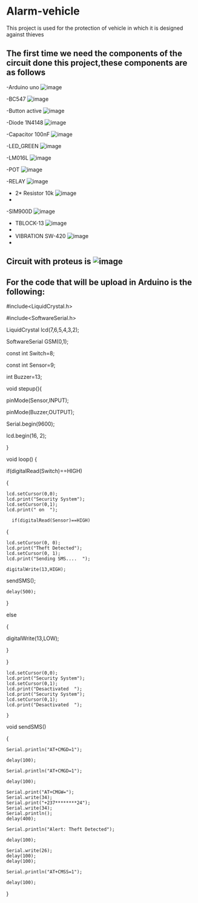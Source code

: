 # Alarm-vehicle
This project is used for the protection of vehicle in which it is designed against thieves
## The first time we need the components of the circuit done this project,these components are as follows
-Arduino uno ![image](https://user-images.githubusercontent.com/105424030/174350010-5d2ea934-e236-4961-98d7-d8bec1cf19a3.png)

-BC547 ![image](https://user-images.githubusercontent.com/105424030/174350672-71726d88-0a64-4ec8-b146-7492c5aba117.png)

-Button active ![image](https://user-images.githubusercontent.com/105424030/174352106-ddb51272-b7a5-45b9-9319-97c0afaee4e2.png)

-Diode 1N4148 ![image](https://user-images.githubusercontent.com/105424030/174352550-9d1e053d-c465-42cc-afd2-d8bbfde65c9d.png)

-Capacitor 100nF ![image](https://user-images.githubusercontent.com/105424030/174353506-d5993710-b6ed-4ebf-8aaa-56fd11371488.png)

-LED_GREEN ![image](https://user-images.githubusercontent.com/105424030/174353835-b621339d-a25f-4ba8-9f16-16c438dee6bf.png)

-LM016L ![image](https://user-images.githubusercontent.com/105424030/174354187-94fa56e7-a04a-4dce-a131-287dd4a421ec.png)

-POT ![image](https://user-images.githubusercontent.com/105424030/174355868-372b672a-2d0f-41f7-8fdb-eb1e6d564307.png)

-RELAY ![image](https://user-images.githubusercontent.com/105424030/174356573-c3dfc98b-6731-43ee-aa88-d8c53f4ca740.png)

- 2* Resistor 10k ![image](https://user-images.githubusercontent.com/105424030/174356938-c29d4f8f-8606-4e5c-a2ca-35cca64c6abd.png)
- 
-SIM900D ![image](https://user-images.githubusercontent.com/105424030/174357171-ff79bda4-faab-45f4-9064-77f91b71a6d8.png)

- TBLOCK-13 ![image](https://user-images.githubusercontent.com/105424030/174357760-383cebb1-93aa-47f2-8456-10e87cb611de.png)
- 
- VIBRATION SW-420 ![image](https://user-images.githubusercontent.com/105424030/174358113-2cafa765-a8c7-488b-818a-5543493489c4.png)
- 
## Circuit with proteus is ![image](https://user-images.githubusercontent.com/105424030/174375637-626f9d8f-f193-4019-bca7-1b30081a70e1.png)
## For the code that will be upload in Arduino is the following:
#include<LiquidCrystal.h>

#include<SoftwareSerial.h>

LiquidCrystal lcd(7,6,5,4,3,2);

SoftwareSerial GSM(0,1);

const int Switch=8;

const int Sensor=9;

int Buzzer=13;

void stepup(){

  pinMode(Sensor,INPUT);
  
  pinMode(Buzzer,OUTPUT);
  
  Serial.begin(9600);
  
  lcd.begin(16, 2);
  
}

void loop()
{

  if(digitalRead(Switch)==HIGH)
  
  {
  
    lcd.setCursor(0,0);
    lcd.print("Security System");
    lcd.setCursor(0,1);
    lcd.print(" on  ");

      if(digitalRead(Sensor)==HIGH)
      
  {
  
    lcd.setCursor(0, 0);
    lcd.print("Theft Detected");
    lcd.setCursor(0, 1);
    lcd.print("Sending SMS....  ");
    
    digitalWrite(13,HIGH);

 sendSMS();
 
    delay(500);
    
  }
  
  else
  
{

  digitalWrite(13,LOW);
  
}

  }

  
  
    lcd.setCursor(0,0);
    lcd.print("Security System");
    lcd.setCursor(0,1);
    lcd.print("Desactivated  ");
    lcd.print("Security System");
    lcd.setCursor(0,1);
    lcd.print("Desactivated  ");
    
    }

   void sendSMS()
   
   {
   
    Serial.println("AT+CMGD=1");
    
    delay(100);

    Serial.println("AT+CMGD=1");
    
    delay(100);

    Serial.print("AT+CMGW=");
    Serial.write(34);
    Serial.print("+237********24");
    Serial.write(34);
    Serial.println();
    delay(400);

    Serial.println("Alert: Theft Detected");
    
    delay(100);

    Serial.write(26);
    delay(100);
    delay(100);

    Serial.println("AT+CMSS=1");
    
    delay(100);
    
   }
